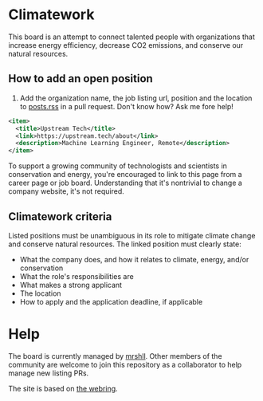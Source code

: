 # Climatework

This board is an attempt to connect talented people with organizations that increase energy efficiency, decrease CO2 emissions, and conserve our natural resources.

## How to add an open position

1. Add the organization name, the job listing url, position and the location to [posts.rss](posts.rss) in a pull request. Don't know how? Ask me fore help!

```xml
<item>
  <title>Upstream Tech</title>
  <link>https://upstream.tech/about</link>
  <description>Machine Learning Engineer, Remote</description>
</item>
```

To support a growing community of technologists and scientists in conservation and energy, you're encouraged to link to this page from a career page or job board. Understanding that it's nontrivial to change a company website, it's not required.

## Climatework criteria

Listed positions must be unambiguous in its role to mitigate climate change and conserve natural resources. The linked position must clearly state:
- What the company does, and how it relates to climate, energy, and/or conservation
- What the role's responsibilities are
- What makes a strong applicant
- The location
- How to apply and the application deadline, if applicable

# Help
The board is currently managed by [mrshll](https://mrshll.com). Other members of the community are welcome to join this repository as a collaborator to help manage new listing PRs.

The site is based on [the webring](https://github.com/XXIIVV/webring).
